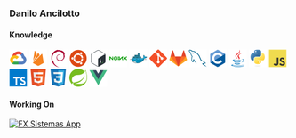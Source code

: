 ### Danilo Ancilotto

#### Knowledge
[<img src="https://raw.githubusercontent.com/devicons/devicon/master/icons/googlecloud/googlecloud-original.svg" alt="Google Cloud" height="32"/>](https://cloud.google.com/)
[<img src="https://raw.githubusercontent.com/devicons/devicon/master/icons/firebase/firebase-plain.svg" alt="Firebase" height="32"/>](https://firebase.google.com/)
[<img src="https://raw.githubusercontent.com/devicons/devicon/master/icons/debian/debian-original.svg" alt="Debian" height="32"/>](https://www.debian.org/)
[<img src="https://raw.githubusercontent.com/devicons/devicon/master/icons/ubuntu/ubuntu-plain.svg" alt="Ubuntu" height="32"/>](https://ubuntu.com/)
[<img src="https://raw.githubusercontent.com/devicons/devicon/master/icons/bash/bash-original.svg" alt="Bash" height="32"/>](https://www.gnu.org/software/bash/)
[<img src="https://raw.githubusercontent.com/devicons/devicon/master/icons/nginx/nginx-original.svg" alt="NGINX" height="32"/>](https://www.nginx.com/)
[<img src="https://raw.githubusercontent.com/devicons/devicon/master/icons/docker/docker-original.svg" alt="Docker" height="32"/>](https://www.docker.com/)
[<img src="https://raw.githubusercontent.com/devicons/devicon/master/icons/git/git-original.svg" alt="Git" height="32"/>](https://git-scm.com/)
[<img src="https://raw.githubusercontent.com/devicons/devicon/master/icons/gitlab/gitlab-original.svg" alt="GitLab" height="32"/>](https://gitlab.com/)
[<img src="https://raw.githubusercontent.com/devicons/devicon/master/icons/mysql/mysql-original.svg" alt="MySQL" height="32"/>](https://www.mysql.com/)
[<img src="https://raw.githubusercontent.com/devicons/devicon/master/icons/c/c-original.svg" alt="C" height="32"/>](https://wikipedia.org/wiki/C_(programming_language))
[<img src="https://raw.githubusercontent.com/devicons/devicon/master/icons/java/java-original.svg" alt="Java" height="32"/>](https://wikipedia.org/wiki/Java_(programming_language))
[<img src="https://raw.githubusercontent.com/devicons/devicon/master/icons/python/python-original.svg" alt="Python" height="32"/>](https://www.python.org/)
[<img src="https://raw.githubusercontent.com/devicons/devicon/master/icons/javascript/javascript-original.svg" alt="JavaScript" height="32"/>](https://developer.mozilla.org/docs/Web/JavaScript)
[<img src="https://raw.githubusercontent.com/devicons/devicon/master/icons/typescript/typescript-original.svg" alt="TypeScript" height="32"/>](https://www.typescriptlang.org/)
[<img src="https://raw.githubusercontent.com/devicons/devicon/master/icons/html5/html5-original.svg" alt="HTML5" height="32"/>](https://developer.mozilla.org/docs/Web/HTML)
[<img src="https://raw.githubusercontent.com/devicons/devicon/master/icons/css3/css3-original.svg" alt="CSS3" height="32"/>](https://developer.mozilla.org/docs/Web/CSS)
[<img src="https://raw.githubusercontent.com/devicons/devicon/master/icons/spring/spring-original.svg" alt="Spring" height="32"/>](https://spring.io/)
[<img src="https://raw.githubusercontent.com/devicons/devicon/master/icons/vuejs/vuejs-original.svg" alt="Vue.js" height="32"/>](https://vuejs.org/)

#### Working On
[<img src="https://avatars.githubusercontent.com/u/73619303" alt="FX Sistemas App" height="32"/>](https://fxsistemas.app)

